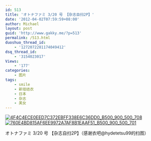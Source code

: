 ```yaml
---
id: 513
title: 'オトナファミ 3/20 号 【杂志自扫2P】'
date: '2012-04-02T07:59:59+08:00'
author: Michael
layout: post
guid: 'http://www.gakky.me/?p=513'
permalink: /513.html
duoshuo_thread_id:
    - '1272072281174049412'
dsq_thread_id:
    - '3154023017'
Views:
    - '177'
categories:
    - 图片
tags:
    - smile
    - 新垣结衣
    - 日本
    - 杂志
    - 美女
---
```


[![4F4C4ECE0EED7C372EBFF338E6C36DD0_B500_900_500_708](http://www.yui-aragaki.org/wp-content/uploads/img/4F4C4ECE0EED7C372EBFF338E6C36DD0_B500_900_500_708.jpeg)](http://www.yui-aragaki.org/wp-content/uploads/img/4F4C4ECE0EED7C372EBFF338E6C36DD0_B1280_1280_722_1023.jpeg) [![760E4BD815AF6EE9972A7AF8B1EAAF51_B500_900_500_701](http://www.yui-aragaki.org/wp-content/uploads/img/760E4BD815AF6EE9972A7AF8B1EAAF51_B500_900_500_701.jpeg)](http://www.yui-aragaki.org/wp-content/uploads/img/760E4BD815AF6EE9972A7AF8B1EAAF51_B1280_1280_729_1023.jpeg)

オトナファミ 3/20 号 【杂志自扫2P】（感谢衣吧@hydetetsu99的扫图）